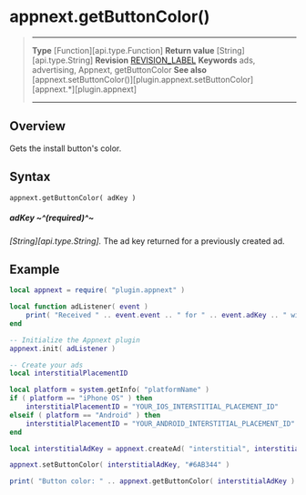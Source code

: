 # appnext.getButtonColor()

> --------------------- ------------------------------------------------------------------------------------------
> __Type__              [Function][api.type.Function]
> __Return value__      [String][api.type.String]
> __Revision__          [REVISION_LABEL](REVISION_URL)
> __Keywords__          ads, advertising, Appnext, getButtonColor
> __See also__          [appnext.setButtonColor()][plugin.appnext.setButtonColor]
>						[appnext.*][plugin.appnext]
> --------------------- ------------------------------------------------------------------------------------------


## Overview

Gets the install button's color.


## Syntax

	appnext.getButtonColor( adKey )

##### adKey ~^(required)^~
_[String][api.type.String]._ The ad key returned for a previously created ad.


## Example

``````lua
local appnext = require( "plugin.appnext" )

local function adListener( event )
	print( "Received " .. event.event .. " for " .. event.adKey .. " with message: " .. event.message )
end

-- Initialize the Appnext plugin
appnext.init( adListener )

-- Create your ads
local interstitialPlacementID

local platform = system.getInfo( "platformName" )
if ( platform == "iPhone OS" ) then
    interstitialPlacementID = "YOUR_IOS_INTERSTITIAL_PLACEMENT_ID"
elseif ( platform == "Android" ) then
    interstitialPlacementID = "YOUR_ANDROID_INTERSTITIAL_PLACEMENT_ID"
end

local interstitialAdKey = appnext.createAd( "interstitial", interstitialPlacementID )

appnext.setButtonColor( interstitialAdKey, "#6AB344" )

print( "Button color: " .. appnext.getButtonColor( interstitialAdKey ) )
``````

